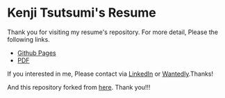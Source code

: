 # Kenji Tsutsumi's Resume

Thank you for visiting my resume's repository. For more detail, Please the following links.

* [Github Pages](https://maro-kt.github.io/resume)
* [PDF](https://github.com/maro-kt/resume/releases)

If you interested in me, Please contact via [LinkedIn](https://www.linkedin.com/in/kenji-tsutsumi-3ba62741/) or [Wantedly](https://www.wantedly.com/id/tsutsumi_kenji).Thanks!

And this repository forked from [here](https://github.com/kawamataryo/resume). Thank you!!!